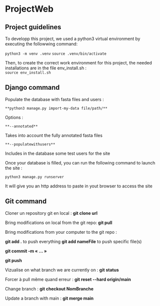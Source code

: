 # ProjectWeb

## Project guidelines

To developp this project, we used a python3 virtual environment by executing the followwing command:

`python3 -m venv .venv`
`source .venv/bin/activate`

Then, to create the correct work environment for this project, the needed installations are in the file env_install.sh :  
`source env_install.sh`

## Django command

Populate the database with fasta files and users :

`**python3 manage.py import-my-data file/path/**`

Options :

`**--annotated**`

Takes into account the fully annotated fasta files

`**--populatewithusers**`

Includes in the database some test users for the site

Once your database is filled, you can run the following command to launch the site :

`python3 manage.py runserver`

It will give you an http address to paste in yout browser to access the site

## Git command 

Cloner un repository git en local : **git clone url**

Bring modifications on local from the git repo:
**git pull**

Bring modifications from your computer to the git repo : 

**git add .** to push everything 
**git add nameFile** to push specific file(s)

**git commit -m « … »**

**git push**

Vizualise on what branch we are currently on :
**git status**

Forcer à pull même quand erreur :
**git reset --hard origin/main**

Change branch : 
**git checkout NomBranche**

Update a branch with main : 
**git merge main**

